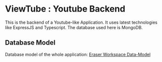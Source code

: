 # ViewTube : Youtube Backend

This is the backend of a Youtube-like Application. It uses latest technologies like ExpressJS and Typescript. The database used here is MongoDB.

## Database Model

Database model of the whole application: [Eraser Workspace Data-Model](https://app.eraser.io/workspace/vn75lfGWJ7OkzoNJtaiJ)
